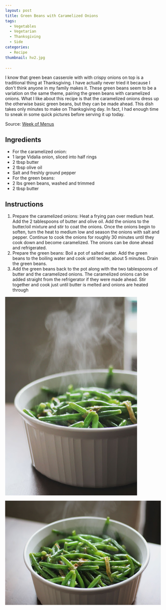 ```yaml
---
layout: post
title: Green Beans with Caramelized Onions
tags:
  - Vegetables
  - Vegetarian
  - Thanksgiving
  - Side
categories:
  - Recipe
thumbnail: hv2.jpg

---
```


I know that green bean casserole with with crispy onions on top is a traditional thing at Thanksgiving. I have actually never tried it because I don't think anyone in my family makes it. These green beans seem to be a variation on the same theme, pairing the green beans with caramelized onions. What I like about this recipe is that the caramelized onions dress up the otherwise basic green beans, but they can be made ahead. This dish takes only minutes to make on Thanksgiving day. In fact, I had enough time to sneak in some quick pictures before serving it up today.  
  

  
  
  
Source: [Week of Menus](http://weekofmenus.blogspot.com/2009/11/green-beans-with-caramelized-onions.html)

## Ingredients

- For the caramelized onion:
- 1 large Vidalia onion, sliced into half rings
- 2 tbsp butter
- 2 tbsp olive oil
- Salt and freshly ground pepper
- For the green beans:
- 2 lbs green  beans, washed and trimmed
- 2 tbsp butter

## Instructions

1. Prepare the caramelized onions: Heat a frying pan over medium heat. Add the 2 tablespoons of butter and olive oil. Add the onions to the butter/oil mixture and stir to coat the onions. Once the onions begin to soften, turn the heat to medium low and season the onions with salt and pepper. Continue to cook the onions for roughly 30 minutes until they cook down and become caramelized. The onions can be done ahead and refrigerated.
1. Prepare the green beans: Boil a pot of salted water. Add the green beans to the boiling water and cook until tender, about 5 minutes. Drain the green beans. 
1. Add the green beans back to the pot along with the two tablespoons of butter and the caramelized onions. The caramelized onions can be added straight from the refrigerator if they were made ahead. Stir together and cook just until butter is melted and onions are heated through





![Image of Green Beans with Caramelized Onions.](/upload/hv3.jpg)

![Image of Green Beans with Caramelized Onions.](/upload/1.jpg)